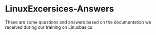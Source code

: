 # LinuxExcersices-Answers
These are some questions and answers based on the documentation we received during our training on Linuxbasics
